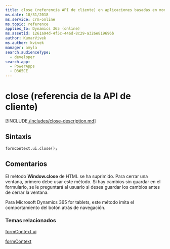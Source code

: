```yaml
---
title: close (referencia API de cliente) en aplicaciones basadas en modelo| MicrosoftDocs
ms.date: 10/31/2018
ms.service: crm-online
ms.topic: reference
applies_to: Dynamics 365 (online)
ms.assetid: 1261a94d-4f5c-446d-8c29-a326e819696b
author: KumarVivek
ms.author: kvivek
manager: amyla
search.audienceType:
  - developer
search.app:
  - PowerApps
  - D365CE
---
```

# <a name="close-client-api-reference"></a>close (referencia de la API de cliente)



[!INCLUDE[./includes/close-description.md](./includes/close-description.md)]

## <a name="syntax"></a>Sintaxis

`formContext.ui.close();`

## <a name="remarks"></a>Comentarios

El método **Window.close** de HTML se ha suprimido. Para cerrar una ventana, primero debe usar este método. Si hay cambios sin guardar en el formulario, se le preguntará al usuario si desea guardar los cambios antes de cerrar la ventana.

Para Microsoft Dynamics 365 for tablets, este método imita el comportamiento del botón atrás de navegación.

### <a name="related-topics"></a>Temas relacionados

[formContext.ui](../formContext-ui.md)

[formContext](../../clientapi-form-context.md)

